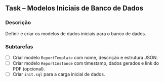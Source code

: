 ## Task – Modelos Iniciais de Banco de Dados

### Descrição
Definir e criar os modelos de dados iniciais para o banco de dados.

### Subtarefas
- [ ] Criar modelo `ReportTemplate` com nome, descrição e estrutura JSON.
- [ ] Criar modelo `ReportInstance` com timestamp, dados gerados e link do PDF (opcional).
- [ ] Criar `init.sql` para a carga inicial de dados.